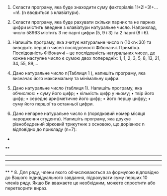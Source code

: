 1. Скласти програму, яка буде знаходити суму факторіалів 1!+2!+3!+…+n!. (n вводиться з клавіатури).
2. Скласти програму, яка буде рахувати скільки парних та не парних цифри містить введене з клавіатури натуральне число. Наприклад, число 58963 містить 3 не парні цифри (5, 9 і 3) та 2 парні (8 і 6).
3. Напишіть програму, яка зчитує натуральне число n (10<n<30) та виводить перші n чисел послідовності Фібоначчі.
Примітка. Послідовність Фібоначчі – це послідовність натуральних чисел, де кожне наступне число є сумою двох попередніх:
1, 1, 2, 3, 5, 8, 13, 21, 34, 55, 89,…
5. Дано натуральне число n(Таблиця 1 ), напишіть програму, яка визначає його максимальну та мінімальну цифри.
 
6. Дано натуральне число (таблиця 1). Напишіть програму, яка обчислює: 
•	суму його цифр; 
•	кількість цифр у ньому; 
•	твір його цифр; 
•	середнє арифметичне його цифр; 
•	його першу цифру; 
•	суму його першої та останньої цифри.
7. Дано непарне натуральне число n (порядковий номер місяця народження студента). Напишіть програму, яка друкує рівнобедрений зірковий трикутник з основою, що дорівнює n відповідно до прикладу (n=7):
*
** 
*** 
**** 
*** 
** 
*
8. Для ряду, члени якого обчислюваються за формулою відповідно до Вашого індивідуального завдання, підрахувати суму перших 10 членів ряду. Якщо Ви вважаєте це необхідним, можете спростити або перетворити вираз.
 
